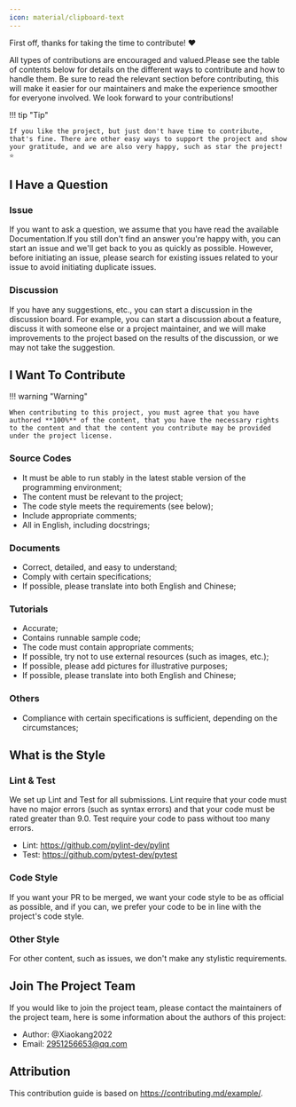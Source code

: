 ```yaml
---
icon: material/clipboard-text
---
```


First off, thanks for taking the time to contribute! ❤️

All types of contributions are encouraged and valued.Please see the table of contents below for details on the different ways to contribute and how to handle them. Be sure to read the relevant section before contributing, this will make it easier for our maintainers and make the experience smoother for everyone involved. We look forward to your contributions!

!!! tip "Tip"

    If you like the project, but just don't have time to contribute, that's fine. There are other easy ways to support the project and show your gratitude, and we are also very happy, such as star the project! ⭐

## I Have a Question

### Issue

If you want to ask a question, we assume that you have read the available Documentation.If you still don't find an answer you're happy with, you can start an issue and we'll get back to you as quickly as possible. However, before initiating an issue, please search for existing issues related to your issue to avoid initiating duplicate issues.

### Discussion

If you have any suggestions, etc., you can start a discussion in the discussion board. For example, you can start a discussion about a feature, discuss it with someone else or a project maintainer, and we will make improvements to the project based on the results of the discussion, or we may not take the suggestion.

## I Want To Contribute

!!! warning "Warning"

    When contributing to this project, you must agree that you have authored **100%** of the content, that you have the necessary rights to the content and that the content you contribute may be provided under the project license.

### Source Codes

* It must be able to run stably in the latest stable version of the programming environment;
* The content must be relevant to the project;
* The code style meets the requirements (see below);
* Include appropriate comments;
* All in English, including docstrings;

### Documents

* Correct, detailed, and easy to understand;
* Comply with certain specifications;
* If possible, please translate into both English and Chinese;

### Tutorials

* Accurate;
* Contains runnable sample code;
* The code must contain appropriate comments;
* If possible, try not to use external resources (such as images, etc.);
* If possible, please add pictures for illustrative purposes;
* If possible, please translate into both English and Chinese;

### Others

* Compliance with certain specifications is sufficient, depending on the circumstances;

## What is the Style

### Lint & Test

We set up Lint and Test for all submissions. Lint require that your code must have no major errors (such as syntax errors) and that your code must be rated greater than 9.0. Test require your code to pass without too many errors.

* Lint: <https://github.com/pylint-dev/pylint>
* Test: <https://github.com/pytest-dev/pytest>

### Code Style

If you want your PR to be merged, we want your code style to be as official as possible, and if you can, we prefer your code to be in line with the project's code style.

### Other Style

For other content, such as issues, we don't make any stylistic requirements.

## Join The Project Team

If you would like to join the project team, please contact the maintainers of the project team, here is some information about the authors of this project:

* Author: @Xiaokang2022
* Email: <2951256653@qq.com>

## Attribution

This contribution guide is based on <https://contributing.md/example/>.
